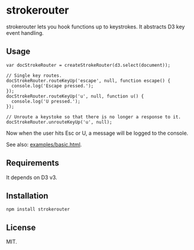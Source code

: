 strokerouter
============

strokerouter lets you hook functions up to keystrokes. It abstracts D3 key event handling.

Usage
-----

    var docStrokeRouter = createStrokeRouter(d3.select(document));

    // Single key routes.
    docStrokeRouter.routeKeyUp('escape', null, function escape() {
      console.log('Escape pressed.');
    });
    docStrokeRouter.routeKeyUp('u', null, function u() {
      console.log('U pressed.');
    });

    // Unroute a keystoke so that there is no longer a response to it.
    docStrokeRouter.unrouteKeyUp('u', null);


Now when the user hits Esc or U, a message will be logged to the console.

See also: [examples/basic.html](http://jimkang.com/strokerouter/examples/basic.html).

Requirements
------------
It depends on D3 v3.

Installation
------------

    npm install strokerouter


License
-------

MIT.
